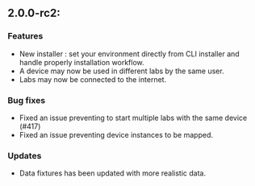 2.0.0-rc2:
----------

### Features
- New installer : set your environment directly from CLI installer and handle properly installation workflow.
- A device may now be used in different labs by the same user.
- Labs may now be connected to the internet.

### Bug fixes
- Fixed an issue preventing to start multiple labs with the same device (#417)
- Fixed an issue preventing device instances to be mapped.

### Updates
- Data fixtures has been updated with more realistic data.